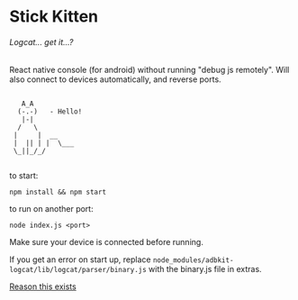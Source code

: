 # Stick Kitten
###### Logcat... get it...?
React native console (for android) without running "debug js remotely".
Will also connect to devices automatically, and reverse ports.

~~~~
	
   A_A
  (-.-)   - Hello!
   |-|
  /   \
 |     |  __
 |  || | |  \___
 \_||_/_/
 
~~~~

to start:

`npm install && npm start`

to run on another port:

`node index.js <port>`

Make sure your device is connected before running.

If you get an error on start up, replace `node_modules/adbkit-logcat/lib/logcat/parser/binary.js` with the binary.js file in extras.


[Reason this exists](http://stackoverflow.com/questions/38867536/slow-animations-when-debugger-running)
